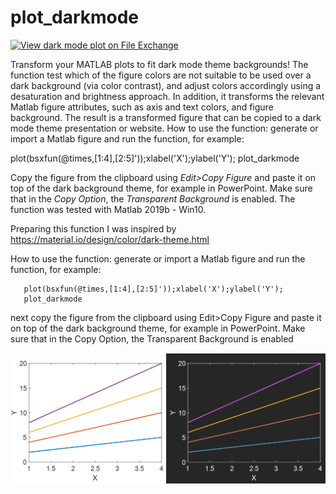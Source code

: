 # plot_darkmode
[![View dark mode plot  on File Exchange](https://www.mathworks.com/matlabcentral/images/matlab-file-exchange.svg)](https://www.mathworks.com/matlabcentral/fileexchange/86533-dark-mode-plot)



Transform your MATLAB plots to fit dark mode theme backgrounds! The function test which of the figure colors are not suitable to be used over a dark background (via color contrast), and adjust colors accordingly using a desaturation and brightness approach. In addition, it transforms the relevant Matlab figure attributes, such as axis and text colors, and figure background. The result is a transformed figure that can be copied to a dark mode theme presentation or website.
How to use the function:
generate or import a Matlab figure and run the function, for example:

plot(bsxfun(@times,[1:4],[2:5]'));xlabel('X');ylabel('Y');
plot_darkmode

Copy the figure from the clipboard using *Edit>Copy Figure* and paste it on top of the dark background theme, for example in PowerPoint. Make sure that in the *Copy Option*, the *Transparent Background* is enabled. The function was tested with Matlab 2019b - Win10.


Preparing this function I was inspired by https://material.io/design/color/dark-theme.html


How to use the function:
 generate or import a Matlab figure and run the function, for example:

       plot(bsxfun(@times,[1:4],[2:5]'));xlabel('X');ylabel('Y');
       plot_darkmode

  next copy the figure from the clipboard using Edit>Copy Figure and  paste it on top of the dark background theme, for example in
  PowerPoint. Make sure that in the Copy Option, the  Transparent Background is enabled
  
  ![plot](./plot_darkmode_img.png)
